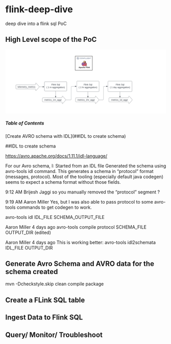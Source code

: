 # flink-deep-dive
deep dive into a flink sql PoC

## High Level scope of the PoC
![alt text](https://github.com/bjaggi/flink-deep-dive/blob/main/image/flink-poc.png)


##### Table of Contents  
[Create AVRO schema with IDL](##IDL to create schema)  


##IDL to create schema

https://avro.apache.org/docs/1.11.1/idl-language/


For our Avro schema, I:
Started from an IDL file
Generated the schema using avro-tools idl command. This generates a schema in “protocol” format (messages, protocol).
Most of the tooling (especially default java codegen) seems to expect a schema format without those fields.





9:12 AM
Brijesh Jaggi
 so you manually removed the “protocol” segment ?





9:19 AM
Aaron Miller
 Yes, but I was also able to pass protocol to some avro-tools commands to get codegen to work.


avro-tools idl IDL_FILE SCHEMA_OUTPUT_FILE



Aaron Miller
  4 days ago
avro-tools compile protocol SCHEMA_FILE OUTPUT_DIR
(edited)



Aaron Miller
  4 days ago
This is working better:
avro-tools idl2schemata IDL_FILE OUTPUT_DIR


## Generate Avro Schema and AVRO data for the schema created

mvn -Dcheckstyle.skip clean compile package



## Create a FLink SQL table

## Ingest Data to Flink SQL

## Query/ Monitor/ Troubleshoot



